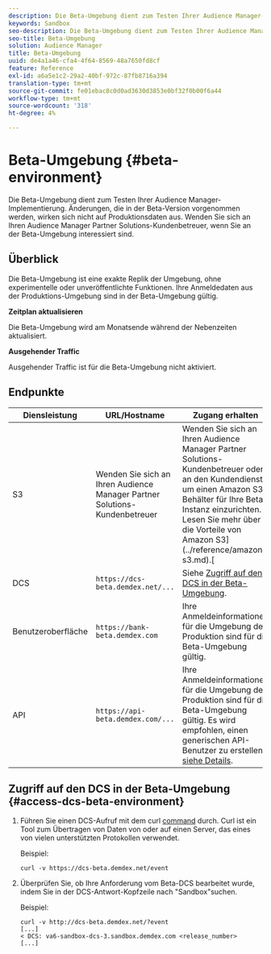 ```yaml
---
description: Die Beta-Umgebung dient zum Testen Ihrer Audience Manager-Implementierung. Änderungen, die in der Beta-Version vorgenommen werden, wirken sich nicht auf Produktionsdaten aus. Wenden Sie sich an Ihren Audience Manager Partner Solutions-Kundenbetreuer, wenn Sie an der Beta-Umgebung interessiert sind.
keywords: Sandbox
seo-description: Die Beta-Umgebung dient zum Testen Ihrer Audience Manager-Implementierung. Änderungen, die in der Beta-Version vorgenommen werden, wirken sich nicht auf Produktionsdaten aus. Wenden Sie sich an Ihren Audience Manager Partner Solutions-Kundenbetreuer, wenn Sie an der Beta-Umgebung interessiert sind.
seo-title: Beta-Umgebung
solution: Audience Manager
title: Beta-Umgebung
uuid: de4a1a46-cfa4-4f64-8569-48a7650fd8cf
feature: Reference
exl-id: a6a5e1c2-29a2-40bf-972c-87fb8716a394
translation-type: tm+mt
source-git-commit: fe01ebac8c0d0ad3630d3853e0bf32f0b00f6a44
workflow-type: tm+mt
source-wordcount: '318'
ht-degree: 4%

---
```


# Beta-Umgebung {#beta-environment}

Die Beta-Umgebung dient zum Testen Ihrer Audience Manager-Implementierung. Änderungen, die in der Beta-Version vorgenommen werden, wirken sich nicht auf Produktionsdaten aus. Wenden Sie sich an Ihren Audience Manager Partner Solutions-Kundenbetreuer, wenn Sie an der Beta-Umgebung interessiert sind.

## Überblick

Die Beta-Umgebung ist eine exakte Replik der Umgebung, ohne experimentelle oder unveröffentlichte Funktionen. Ihre Anmeldedaten aus der Produktions-Umgebung sind in der Beta-Umgebung gültig.

**Zeitplan aktualisieren**

Die Beta-Umgebung wird am Monatsende während der Nebenzeiten aktualisiert.

**Ausgehender Traffic**

Ausgehender Traffic ist für die Beta-Umgebung nicht aktiviert.

<!-- 

Added re: AAM-30826.

 -->

## Endpunkte



| Diensleistung | URL/Hostname | Zugang erhalten |
|--- |--- | --- |
| S3 | Wenden Sie sich an Ihren Audience Manager Partner Solutions-Kundenbetreuer | Wenden Sie sich an Ihren Audience Manager Partner Solutions-Kundenbetreuer oder an den Kundendienst, um einen Amazon S3-Behälter für Ihre Beta-Instanz einzurichten. Lesen Sie mehr über die Vorteile von Amazon S3](../reference/amazon-s3.md).[ |
| DCS | `https://dcs-beta.demdex.net/...` | Siehe [Zugriff auf den DCS in der Beta-Umgebung](../reference/beta-environment.md#access-dcs-beta-environment). |
| Benutzeroberfläche | `https://bank-beta.demdex.com` | Ihre Anmeldeinformationen für die Umgebung der Produktion sind für die Beta-Umgebung gültig. |
| API | `https://api-beta.demdex.com/...` | Ihre Anmeldeinformationen für die Umgebung der Produktion sind für die Beta-Umgebung gültig. Es wird empfohlen, einen generischen API-Benutzer zu erstellen, [siehe Details](../api/rest-api-main/aam-api-getting-started.md#requirements). |

## Zugriff auf den DCS in der Beta-Umgebung {#access-dcs-beta-environment}

1. Führen Sie einen DCS-Aufruf mit dem curl [command](https://curl.haxx.se/docs/manpage.html) durch. Curl ist ein Tool zum Übertragen von Daten von oder auf einen Server, das eines von vielen unterstützten Protokollen verwendet.

   Beispiel:

   `curl -v https://dcs-beta.demdex.net/event`

1. Überprüfen Sie, ob Ihre Anforderung vom Beta-DCS bearbeitet wurde, indem Sie in der DCS-Antwort-Kopfzeile nach &quot;Sandbox&quot;suchen.

   Beispiel:

   ```
   curl -v http://dcs-beta.demdex.net/?event
   [...]
   < DCS: va6-sandbox-dcs-3.sandbox.demdex.com <release_number>
   [...]
   ```

<!--

1. Determine the load balancer's endpoint IP addresses.

   Run the `dig`  [command](https://en.wikipedia.org/wiki/Dig_(command)) to determine the IP address of the nearest load balancer. The `dig` command queries the Domain Name System and returns the name and IP addresses of the [!DNL Audience Manager] [!UICONTROL Data Collection Servers (DCS)].

   ```
   dig dcs-beta.demdex.net
   ...
   dcs-sandbox-1754093861.us-east-1.elb.amazonaws.com. 60 IN A 52.87.15.51
   dcs-sandbox-1754093861.us-east-1.elb.amazonaws.com. 60 IN A 50.16.150.8
   dcs-sandbox-1754093861.us-east-1.elb.amazonaws.com. 60 IN A 52.2.228.100
   ```

2. Using one of the addresses in the above table, add a static DNS entry in the [!DNL /etc/hosts] file.

   On Windows, modify [!DNL c:\WINDOWS\system32\drivers\etc\hosts].

   For example:

   [!DNL 52.87.15.51 *`samplepartner`*.demdex.net]

   >[!NOTE]
   >
   >The addresses change occasionally, so you must keep your [!DNL /etc/hosts] file up to date.

   Additionally, if you need to set up ID synchronization, you must add a similar entry for [!DNL dpm.demdex.net.]

   [!DNL 52.87.15.51 dpm.demdex.net]. 

3. Make a DCS call, using the `curl` [command](https://curl.haxx.se/docs/manpage.html). Curl is a tool to transfer data from or to a server, using one of many supported protocols.

   For example:

   [!DNL https://<domain>/event?product=camera] 

4. Verify that your request was served by the beta DCS by looking for "sandbox" in the DCS response header.

   For example:

   ```
   curl -v https://dcs-beta.demdex.net/?event
   [...]
   < DCS: va6-sandbox-dcs-3.sandbox.demdex.com <release_number>
   [...]
   ```

   -->
